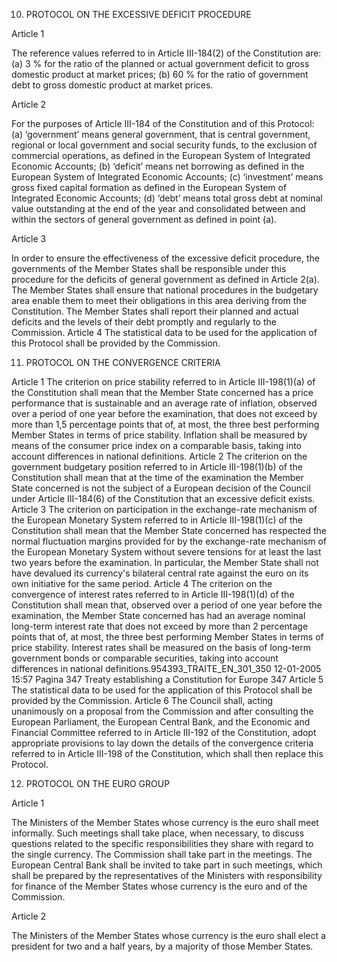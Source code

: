 10. PROTOCOL ON THE EXCESSIVE DEFICIT PROCEDURE

<!-- THE HIGH CONTRACTING PARTIES,
DESIRING to lay down the details of the excessive deficit procedure referred to in Article III–184 of the Constitution,
HAVE AGREED upon the following provisions, which shall be annexed to the Treaty establishing a Constitution for
Europe: -->

Article 1

The reference values referred to in Article III-184(2) of the Constitution are:
(a) 3 % for the ratio of the planned or actual government deficit to gross domestic product at market
prices;
(b) 60 % for the ratio of government debt to gross domestic product at market prices.

Article 2

For the purposes of Article III-184 of the Constitution and of this Protocol:
(a) ‘government’ means general government, that is central government, regional or local
government and social security funds, to the exclusion of commercial operations, as defined
in the European System of Integrated Economic Accounts;
(b) ‘deficit’ means net borrowing as defined in the European System of Integrated Economic
Accounts;
(c) ‘investment’ means gross fixed capital formation as defined in the European System of Integrated
Economic Accounts;
(d) ‘debt’ means total gross debt at nominal value outstanding at the end of the year and consolidated
between and within the sectors of general government as defined in point (a).

Article 3

In order to ensure the effectiveness of the excessive deficit procedure, the governments of the
Member States shall be responsible under this procedure for the deficits of general government as
defined in Article 2(a). The Member States shall ensure that national procedures in the budgetary area
enable them to meet their obligations in this area deriving from the Constitution. The Member States
shall report their planned and actual deficits and the levels of their debt promptly and regularly to the
Commission.
Article 4
The statistical data to be used for the application of this Protocol shall be provided by the
Commission.

11. PROTOCOL ON THE CONVERGENCE CRITERIA

<!-- THE HIGH CONTRACTING PARTIES,
DESIRING to lay down the details of the convergence criteria which shall guide the Union in taking decisions referred to
in Article III-198 of the Constitution to end the derogations of those Member States with a derogation,
HAVE AGREED upon the following provisions, which shall be annexed to the Treaty establishing a Constitution for
Europe: -->

Article 1
The criterion on price stability referred to in Article III-198(1)(a) of the Constitution shall mean that
the Member State concerned has a price performance that is sustainable and an average rate of
inflation, observed over a period of one year before the examination, that does not exceed by more
than 1,5 percentage points that of, at most, the three best performing Member States in terms of
price stability. Inflation shall be measured by means of the consumer price index on a comparable
basis, taking into account differences in national definitions.
Article 2
The criterion on the government budgetary position referred to in Article III-198(1)(b) of the
Constitution shall mean that at the time of the examination the Member State concerned is not the
subject of a European decision of the Council under Article III-184(6) of the Constitution that an
excessive deficit exists.
Article 3
The criterion on participation in the exchange-rate mechanism of the European Monetary System
referred to in Article III-198(1)(c) of the Constitution shall mean that the Member State concerned
has respected the normal fluctuation margins provided for by the exchange-rate mechanism of the
European Monetary System without severe tensions for at least the last two years before the
examination. In particular, the Member State shall not have devalued its currency's bilateral central
rate against the euro on its own initiative for the same period.
Article 4
The criterion on the convergence of interest rates referred to in Article III-198(1)(d) of the
Constitution shall mean that, observed over a period of one year before the examination, the Member
State concerned has had an average nominal long-term interest rate that does not exceed by more
than 2 percentage points that of, at most, the three best performing Member States in terms of price
stability. Interest rates shall be measured on the basis of long-term government bonds or comparable
securities, taking into account differences in national definitions.954393_TRAITE_EN_301_350
12-01-2005
15:57
Pagina 347
Treaty establishing a Constitution for Europe
347
Article 5
The statistical data to be used for the application of this Protocol shall be provided by the
Commission.
Article 6
The Council shall, acting unanimously on a proposal from the Commission and after consulting the
European Parliament, the European Central Bank, and the Economic and Financial Committee
referred to in Article III-192 of the Constitution, adopt appropriate provisions to lay down the details
of the convergence criteria referred to in Article III-198 of the Constitution, which shall then replace
this Protocol.


12. PROTOCOL ON THE EURO GROUP

<!-- THE HIGH CONTRACTING PARTIES,
DESIRING to promote conditions for stronger economic growth in the European Union and, to that end, to develop
ever‑closer coordination of economic policies within the euro area,
CONSCIOUS of the need to lay down special provisions for enhanced dialogue between the Member States whose
currency is the euro, pending the euro becoming the currency of all Member States of the Union,
HAVE AGREED upon the following provisions, which are annexed to the Treaty establishing a Constitution for Europe: -->

Article 1

The Ministers of the Member States whose currency is the euro shall meet informally. Such meetings
shall take place, when necessary, to discuss questions related to the specific responsibilities they share
with regard to the single currency. The Commission shall take part in the meetings. The
European Central Bank shall be invited to take part in such meetings, which shall be prepared by the
representatives of the Ministers with responsibility for finance of the Member States whose currency
is the euro and of the Commission.

Article 2

The Ministers of the Member States whose currency is the euro shall elect a president for two and a
half years, by a majority of those Member States.

